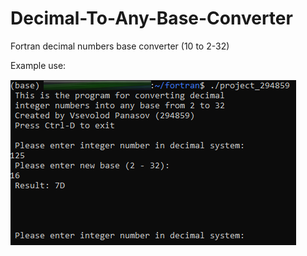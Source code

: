 # Decimal-To-Any-Base-Converter
Fortran decimal numbers base converter (10 to 2-32)  

Example use:  

![screenshot](fortran.PNG)
